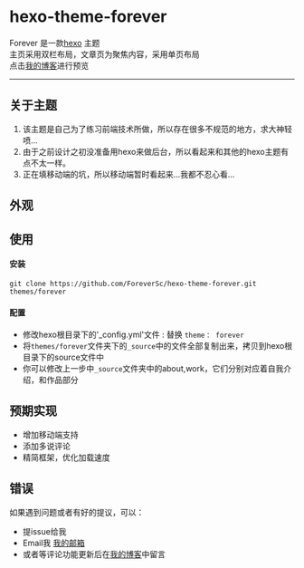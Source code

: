hexo-theme-forever
==================

Forever 是一款[hexo](https://github.com/tommy351/hexo) 主题  
主页采用双栏布局，文章页为聚焦内容，采用单页布局  
点击[我的博客](http://fengshuochn.com)进行预览  

----------

## 关于主题

1. 该主题是自己为了练习前端技术所做，所以存在很多不规范的地方，求大神轻喷...
2. 由于之前设计之初没准备用hexo来做后台，所以看起来和其他的hexo主题有点不太一样。
3. 正在填移动端的坑，所以移动端暂时看起来...我都不忍心看...

## 外观



## 使用

#### 安装

`git clone https://github.com/ForeverSc/hexo-theme-forever.git themes/forever`  

#### 配置

* 修改hexo根目录下的'_config.yml'文件 : 替换 `theme： forever`
* 将`themes/forever`文件夹下的`_source`中的文件全部复制出来，拷贝到hexo根目录下的source文件中
* 你可以修改上一步中`_source`文件夹中的about,work，它们分别对应着自我介绍，和作品部分


## 预期实现

* 增加移动端支持
* 添加多说评论
* 精简框架，优化加载速度


## 错误

如果遇到问题或者有好的提议，可以：
* 提issue给我
* Email我 [我的邮箱](fengshuochn@126.com)
* 或者等评论功能更新后在[我的博客](http://fengshuochn.com)中留言








